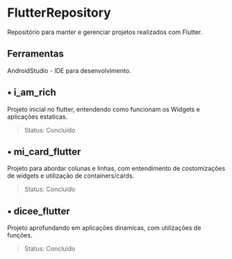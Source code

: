 # FlutterRepository

Repositório para manter e gerenciar projetos realizados com Flutter.

## Ferramentas
AndroidStudio - IDE para desenvolvimento.

## • i_am_rich

Projeto inicial no flutter, entendendo como funcionam os Widgets e aplicações estaticas.

> Status: Concluído

## • mi_card_flutter

Projeto para abordar colunas e linhas, com entendimento de costomizações de widgets e utilização de containers/cards.

> Status: Concluído

## • dicee_flutter

Projeto aprofundando em aplicações dinamicas, com utilizações de funções.

> Status: Concluído

